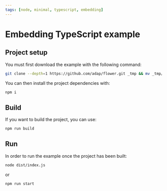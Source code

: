 ```yaml
---
tags: [node, minimal, typescript, embedding]
---
```


# Embedding TypeScript example

## Project setup

You must first download the example with the following command:

```bash
git clone --depth=1 https://github.com/adap/flower.git _tmp && mv _tmp/intelligence/ts/examples/embedding . && rm -rf _tmp && cd embedding
```

You can then install the project dependencies with:

```bash
npm i
```

## Build

If you want to build the project, you can use:

```bash
npm run build
```

## Run

In order to run the example once the project has been built:

```bash
node dist/index.js
```

or

```bash
npm run start
```
